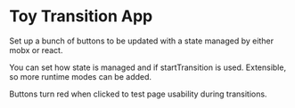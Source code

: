# Toy Transition App
Set up a bunch of buttons to be updated with a state managed by either mobx or react.

You can set how state is managed and if startTransition is used. Extensible, so more runtime modes can be added.

Buttons turn red when clicked to test page usability during transitions.